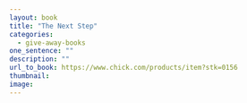 ```yaml
---
layout: book
title: "The Next Step"
categories:
  - give-away-books
one_sentence: ""
description: ""
url_to_book: https://www.chick.com/products/item?stk=0156
thumbnail:
image:
---
```

